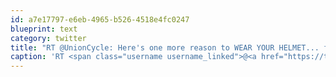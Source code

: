 ```yaml
---
id: a7e17797-e6eb-4965-b526-4518e4fc0247
blueprint: text
category: twitter
title: "RT @UnionCycle: Here's one more reason to WEAR YOUR HELMET... fb.me/R5KCajQd"
caption: 'RT <span class="username username_linked">@<a href="https://twitter.com/UnionCycle" title="Evan Bargeman">UnionCycle</a></span>: Here''s one more reason to WEAR YOUR HELMET... <a href="http://fb.me/R5KCajQd" title="http://fb.me/R5KCajQd" class="link link_untco">fb.me/R5KCajQd</a>'
---
```

